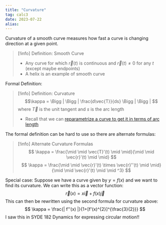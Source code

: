 ```yaml
---
title: "Curvature"
tag: calc3
date: 2023-07-22
alias:
---
```


Curvature of a smooth curve measures how fast a curve is changing direction at a given point. 

> [!info] Definition: Smooth Curve
>- Any curve for which $\vec{r}(t)$ is continuous and $\vec{r}(t)\neq 0$ for any $t$ (except maybe endpoints)
>- A helix is an example of smooth curve

Formal Definition:
>[!info] Definition: Curvature
>$$\kappa = \Bigg | \Bigg | \frac{d\vec{T}}{ds} \Bigg | \Bigg | $$
>where $\vec{T}$ is the unit tangent and $s$ is the arc length
>- Recall that we can [reparametrize a curve to get it in terms of arc length](Arc%20Length%20with%20Vector%20Functions.md#^arclengthfunction)

The formal definition can be hard to use so there are alternate formulas:
>[!info] Alternate Curvature Formulas
>$$
>\kappa = \frac{\mid \mid \vec{T}'(t) \mid \mid}{\mid \mid \vec{r}'(t) \mid \mid}
>$$
>$$
>\kappa = \frac{\mid \mid \vec{r}'(t) \times \vec{r}''(t) \mid \mid}{\mid \mid \vec{r}'(t) \mid \mid ^3}
>$$

Special case: 
	Suppose we have a curve given by $y=f(x)$ and we want to find its curvature.
	We can write this as a vector function: 
$$
\vec{r}(x) = x \vec{i} + f(x)\vec{j}
$$
This can then be rewritten using the second formula for curvature above:
$$
\kappa = \frac{| f''(x) |}{1+[f'(x)^{2}]^{\frac{3}{2}}}
$$
I saw this in SYDE 182 Dynamics for expressing circular motion!!

